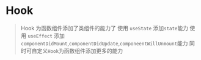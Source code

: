 # Hook

> Hook 为函数组件添加了类组件的能力了
> 使用 `useState` 添加`state`能力
> 使用 `useEffect` 添加 `componentDidMount`,`componentDidUpdate`,`componeentWillUnmount`能力
> 同时可自定义`Hook`为函数组件添加更多的能力


